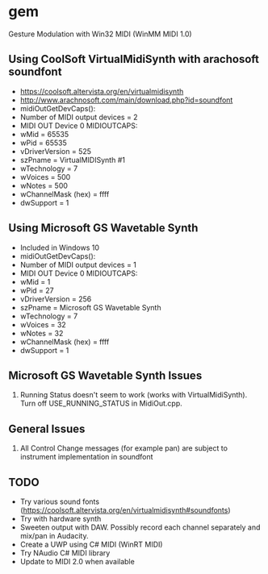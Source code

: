 # gem
Gesture Modulation with Win32 MIDI (WinMM MIDI 1.0)

## Using CoolSoft VirtualMidiSynth with arachosoft soundfont
- https://coolsoft.altervista.org/en/virtualmidisynth
- http://www.arachnosoft.com/main/download.php?id=soundfont
- midiOutGetDevCaps():
- Number of MIDI output devices = 2
- MIDI OUT Device 0 MIDIOUTCAPS:
- wMid = 65535
- wPid = 65535
- vDriverVersion = 525
- szPname = VirtualMIDISynth #1
- wTechnology = 7
- wVoices = 500
- wNotes = 500
- wChannelMask (hex) = ffff
- dwSupport = 1

## Using Microsoft GS Wavetable Synth
- Included in Windows 10
- midiOutGetDevCaps():
- Number of MIDI output devices = 1
- MIDI OUT Device 0 MIDIOUTCAPS:
- wMid = 1
- wPid = 27
- vDriverVersion = 256
- szPname = Microsoft GS Wavetable Synth
- wTechnology = 7
- wVoices = 32
- wNotes = 32
- wChannelMask (hex) = ffff
- dwSupport = 1

## Microsoft GS Wavetable Synth Issues
1. Running Status doesn't seem to work (works with VirtualMidiSynth). Turn off USE_RUNNING_STATUS in MidiOut.cpp.

## General Issues
1. All Control Change messages (for example pan) are subject to instrument implementation in soundfont

## TODO
- Try various sound fonts (https://coolsoft.altervista.org/en/virtualmidisynth#soundfonts)
- Try with hardware synth
- Sweeten output with DAW. Possibly record each channel separately and mix/pan in Audacity.
- Create a UWP using C# MIDI (WinRT MIDI)
- Try NAudio C# MIDI library
- Update to MIDI 2.0 when available
